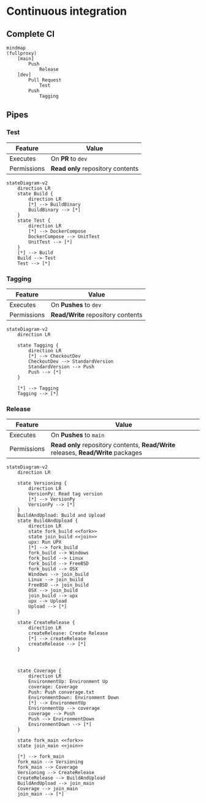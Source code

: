 # Continuous integration

## Complete CI

```mermaid
mindmap
(fullproxy)
	[main]
		Push
			Release
	[dev]
		Pull Request
			Test
		Push
			Tagging
```

## Pipes

### Test

| Feature     | Value                             |
| ----------- | --------------------------------- |
| Executes    | On **PR** to `dev`                |
| Permissions | **Read only** repository contents |

```mermaid
stateDiagram-v2
	direction LR
	state Build {
		direction LR
        [*] --> BuildBinary
        BuildBinary --> [*]
    }
    state Test {
		direction LR
        [*] --> DockerCompose
        DockerCompose --> UnitTest
        UnitTest --> [*]
    }
	[*] --> Build
	Build --> Test
	Test --> [*]
```

### Tagging

| Feature     | Value                              |
| ----------- | ---------------------------------- |
| Executes    | On **Pushes** to `dev`             |
| Permissions | **Read/Write** repository contents |

```mermaid
stateDiagram-v2
	direction LR
	
	state Tagging {
		direction LR
        [*] --> CheckoutDev
        CheckoutDev --> StandardVersion
        StandardVersion --> Push
        Push --> [*]
    }
    
    [*] --> Tagging
    Tagging --> [*]
```

### Release

| Feature     | Value                                                        |
| ----------- | ------------------------------------------------------------ |
| Executes    | On **Pushes** to `main`                                      |
| Permissions | **Read only** repository contents, **Read/Write** releases, **Read/Write** packages |

```mermaid
stateDiagram-v2
	direction LR
	
	state Versioning {
		direction LR
		VersionPy: Read tag version
		[*] --> VersionPy
		VersionPy --> [*]
	}
	BuildAndUpload: Build and Upload
	state BuildAndUpload {
		direction LR
		state fork_build <<fork>>
		state join_build <<join>>
		upx: Run UPX
		[*] --> fork_build
		fork_build --> Windows
		fork_build --> Linux
		fork_build --> FreeBSD
		fork_build --> OSX
		Windows --> join_build
		Linux --> join_build
		FreeBSD --> join_build
		OSX --> join_build
		join_build --> upx
		upx --> Upload
		Upload --> [*]
	}
	
	state CreateRelease {
		direction LR
		createRelease: Create Release
		[*] --> createRelease
		createRelease --> [*]
	}
	
	
	
	state Coverage {
		direction LR
		EnvironmentUp: Environment Up
		coverage: Coverage
		Push: Push converage.txt
		EnvironmentDown: Environment Down
		[*] --> EnvironmentUp
		EnvironmentUp --> coverage
		coverage --> Push
		Push --> EnvironmentDown
		EnvironmentDown --> [*]
	}
	
	state fork_main <<fork>>
	state join_main <<join>>
	
	[*] --> fork_main
	fork_main --> Versioning
	fork_main --> Coverage
	Versioning --> CreateRelease
	CreateRelease --> BuildAndUpload
	BuildAndUpload --> join_main
	Coverage --> join_main
	join_main --> [*]
```

